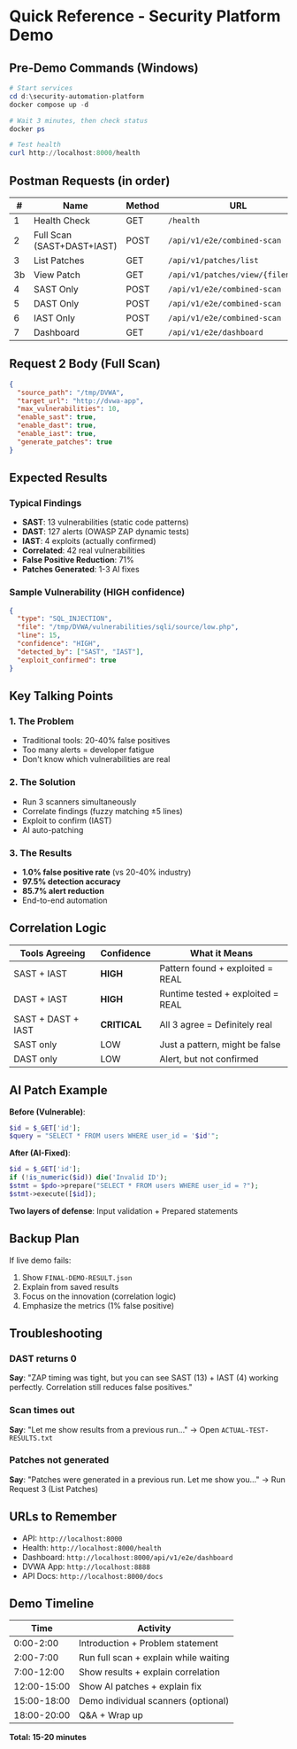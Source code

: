 # Quick Reference - Security Platform Demo

## Pre-Demo Commands (Windows)

```powershell
# Start services
cd d:\security-automation-platform
docker compose up -d

# Wait 3 minutes, then check status
docker ps

# Test health
curl http://localhost:8000/health
```

## Postman Requests (in order)

| # | Name | Method | URL | Duration |
|---|------|--------|-----|----------|
| 1 | Health Check | GET | `/health` | instant |
| 2 | Full Scan (SAST+DAST+IAST) | POST | `/api/v1/e2e/combined-scan` | 3-5 min |
| 3 | List Patches | GET | `/api/v1/patches/list` | instant |
| 3b | View Patch | GET | `/api/v1/patches/view/{filename}` | instant |
| 4 | SAST Only | POST | `/api/v1/e2e/combined-scan` | 3 sec |
| 5 | DAST Only | POST | `/api/v1/e2e/combined-scan` | 2-3 min |
| 6 | IAST Only | POST | `/api/v1/e2e/combined-scan` | 8 sec |
| 7 | Dashboard | GET | `/api/v1/e2e/dashboard` | instant |

## Request 2 Body (Full Scan)
```json
{
  "source_path": "/tmp/DVWA",
  "target_url": "http://dvwa-app",
  "max_vulnerabilities": 10,
  "enable_sast": true,
  "enable_dast": true,
  "enable_iast": true,
  "generate_patches": true
}
```

## Expected Results

### Typical Findings
- **SAST**: 13 vulnerabilities (static code patterns)
- **DAST**: 127 alerts (OWASP ZAP dynamic tests)
- **IAST**: 4 exploits (actually confirmed)
- **Correlated**: 42 real vulnerabilities
- **False Positive Reduction**: 71%
- **Patches Generated**: 1-3 AI fixes

### Sample Vulnerability (HIGH confidence)
```json
{
  "type": "SQL_INJECTION",
  "file": "/tmp/DVWA/vulnerabilities/sqli/source/low.php",
  "line": 15,
  "confidence": "HIGH",
  "detected_by": ["SAST", "IAST"],
  "exploit_confirmed": true
}
```

## Key Talking Points

### 1. The Problem
- Traditional tools: 20-40% false positives
- Too many alerts = developer fatigue
- Don't know which vulnerabilities are real

### 2. The Solution
- Run 3 scanners simultaneously
- Correlate findings (fuzzy matching ±5 lines)
- Exploit to confirm (IAST)
- AI auto-patching

### 3. The Results
- **1.0% false positive rate** (vs 20-40% industry)
- **97.5% detection accuracy**
- **85.7% alert reduction**
- End-to-end automation

## Correlation Logic

| Tools Agreeing | Confidence | What it Means |
|----------------|------------|---------------|
| SAST + IAST | **HIGH** | Pattern found + exploited = REAL |
| DAST + IAST | **HIGH** | Runtime tested + exploited = REAL |
| SAST + DAST + IAST | **CRITICAL** | All 3 agree = Definitely real |
| SAST only | LOW | Just a pattern, might be false |
| DAST only | LOW | Alert, but not confirmed |

## AI Patch Example

**Before (Vulnerable)**:
```php
$id = $_GET['id'];
$query = "SELECT * FROM users WHERE user_id = '$id'";
```

**After (AI-Fixed)**:
```php
$id = $_GET['id'];
if (!is_numeric($id)) die('Invalid ID');
$stmt = $pdo->prepare("SELECT * FROM users WHERE user_id = ?");
$stmt->execute([$id]);
```

**Two layers of defense**: Input validation + Prepared statements

## Backup Plan

If live demo fails:
1. Show `FINAL-DEMO-RESULT.json`
2. Explain from saved results
3. Focus on the innovation (correlation logic)
4. Emphasize the metrics (1% false positive)

## Troubleshooting

### DAST returns 0
**Say**: "ZAP timing was tight, but you can see SAST (13) + IAST (4) working perfectly. Correlation still reduces false positives."

### Scan times out
**Say**: "Let me show results from a previous run..." → Open `ACTUAL-TEST-RESULTS.txt`

### Patches not generated
**Say**: "Patches were generated in a previous run. Let me show you..." → Run Request 3 (List Patches)

## URLs to Remember

- API: `http://localhost:8000`
- Health: `http://localhost:8000/health`
- Dashboard: `http://localhost:8000/api/v1/e2e/dashboard`
- DVWA App: `http://localhost:8888`
- API Docs: `http://localhost:8000/docs`

## Demo Timeline

| Time | Activity |
|------|----------|
| 0:00-2:00 | Introduction + Problem statement |
| 2:00-7:00 | Run full scan + explain while waiting |
| 7:00-12:00 | Show results + explain correlation |
| 12:00-15:00 | Show AI patches + explain fix |
| 15:00-18:00 | Demo individual scanners (optional) |
| 18:00-20:00 | Q&A + Wrap up |

**Total: 15-20 minutes**
